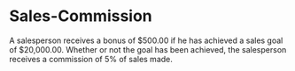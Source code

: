# Sales-Commission
A salesperson receives a bonus of $500.00 if he has achieved a sales goal of $20,000.00. Whether or not the goal has been achieved, the salesperson receives a commission of 5% of sales made. 
